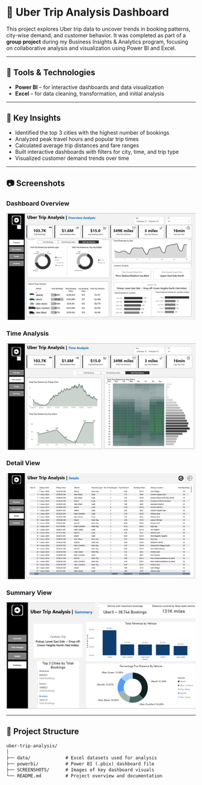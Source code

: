 # 🚗 Uber Trip Analysis Dashboard

This project explores Uber trip data to uncover trends in booking patterns, city-wise demand, and customer behavior. It was completed as part of a **group project** during my Business Insights & Analytics program, focusing on collaborative analysis and visualization using Power BI and Excel.

---

## 🔧 Tools & Technologies
- **Power BI** – for interactive dashboards and data visualization  
- **Excel** – for data cleaning, transformation, and initial analysis  

---

## 📌 Key Insights
- Identified the top 3 cities with the highest number of bookings  
- Analyzed peak travel hours and popular trip times  
- Calculated average trip distances and fare ranges  
- Built interactive dashboards with filters for city, time, and trip type  
- Visualized customer demand trends over time  

---

## 📷 Screenshots

### Dashboard Overview
![Overview](SCREENSHOTS/Overview.png)

### Time Analysis
![Trip Analysis](SCREENSHOTS/Trip%20Analysis.png)

### Detail View
![Details](SCREENSHOTS/Details.png)

### Summary View
![Summary](SCREENSHOTS/Summary.png)

---

## 📁 Project Structure

```
uber-trip-analysis/
│
├── data/             # Excel datasets used for analysis  
├── powerbi/          # Power BI (.pbix) dashboard file  
├── SCREENSHOTS/      # Images of key dashboard visuals  
└── README.md         # Project overview and documentation  
```

